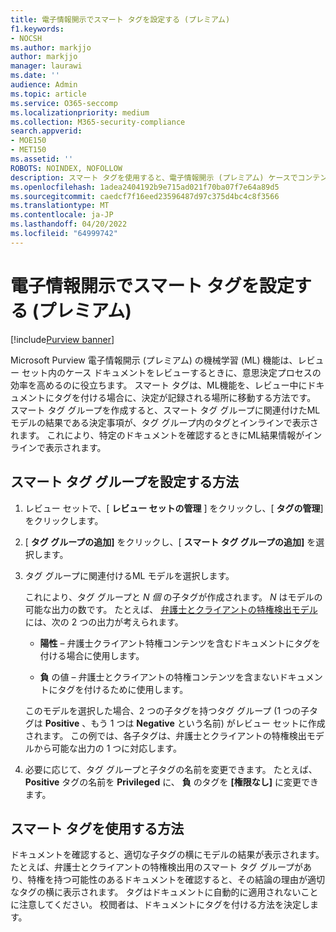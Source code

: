 ```yaml
---
title: 電子情報開示でスマート タグを設定する (プレミアム)
f1.keywords:
- NOCSH
ms.author: markjjo
author: markjjo
manager: laurawi
ms.date: ''
audience: Admin
ms.topic: article
ms.service: O365-seccomp
ms.localizationpriority: medium
ms.collection: M365-security-compliance
search.appverid:
- MOE150
- MET150
ms.assetid: ''
ROBOTS: NOINDEX, NOFOLLOW
description: スマート タグを使用すると、電子情報開示 (プレミアム) ケースでコンテンツを確認するときに機械学習機能を適用できます。 スマート タグ グループを使用して、弁護士とクライアントの特権モデルなどの機械学習検出モデルの結果を表示します。
ms.openlocfilehash: 1adea2404192b9e715ad021f70ba07f7e64a89d5
ms.sourcegitcommit: caedcf7f16eed23596487d97c375d4bc4c8f3566
ms.translationtype: MT
ms.contentlocale: ja-JP
ms.lasthandoff: 04/20/2022
ms.locfileid: "64999742"
---
```

# <a name="set-up-smart-tags-in-ediscovery-premium"></a>電子情報開示でスマート タグを設定する (プレミアム)

[!include[Purview banner](../includes/purview-rebrand-banner.md)]

Microsoft Purview 電子情報開示 (プレミアム) の機械学習 (ML) 機能は、レビュー セット内のケース ドキュメントをレビューするときに、意思決定プロセスの効率を高めるのに役立ちます。 スマート タグは、ML機能を、レビュー中にドキュメントにタグを付ける場合に、決定が記録される場所に移動する方法です。 スマート タグ グループを作成すると、スマート タグ グループに関連付けたML モデルの結果である決定事項が、タグ グループ内のタグとインラインで表示されます。 これにより、特定のドキュメントを確認するときにML結果情報がインラインで表示されます。

## <a name="how-to-set-up-a-smart-tag-group"></a>スマート タグ グループを設定する方法

1. レビュー セットで、[ **レビュー セットの管理** ] をクリックし、[ **タグの管理**] をクリックします。

2. [ **タグ グループの追加]** をクリックし、[ **スマート タグ グループの追加]** を選択します。

3. タグ グループに関連付けるML モデルを選択します。
    
   これにより、タグ グループと *N 個* の子タグが作成されます。 *N* はモデルの可能な出力の数です。 たとえば、 [弁護士とクライアントの特権検出モデル](attorney-privilege-detection.md) には、次の 2 つの出力が考えられます。 

   - **陽性** – 弁護士クライアント特権コンテンツを含むドキュメントにタグを付ける場合に使用します。
   
   - **負** の値 – 弁護士とクライアントの特権コンテンツを含まないドキュメントにタグを付けるために使用します。
    
    このモデルを選択した場合、2 つの子タグを持つタグ グループ (1 つの子タグは **Positive** 、もう 1 つは **Negative** という名前) がレビュー セットに作成されます。 この例では、各子タグは、弁護士とクライアントの特権検出モデルから可能な出力の 1 つに対応します。

4. 必要に応じて、タグ グループと子タグの名前を変更できます。 たとえば、 **Positive** タグの名前を **Privileged** に、 **負** のタグを **[権限なし]** に変更できます。

## <a name="how-to-use-smart-tags"></a>スマート タグを使用する方法

ドキュメントを確認すると、適切な子タグの横にモデルの結果が表示されます。 たとえば、弁護士とクライアントの特権検出用のスマート タグ グループがあり、特権を持つ可能性のあるドキュメントを確認すると、その結論の理由が適切なタグの横に表示されます。 タグはドキュメントに自動的に適用されないことに注意してください。 校閲者は、ドキュメントにタグを付ける方法を決定します。
